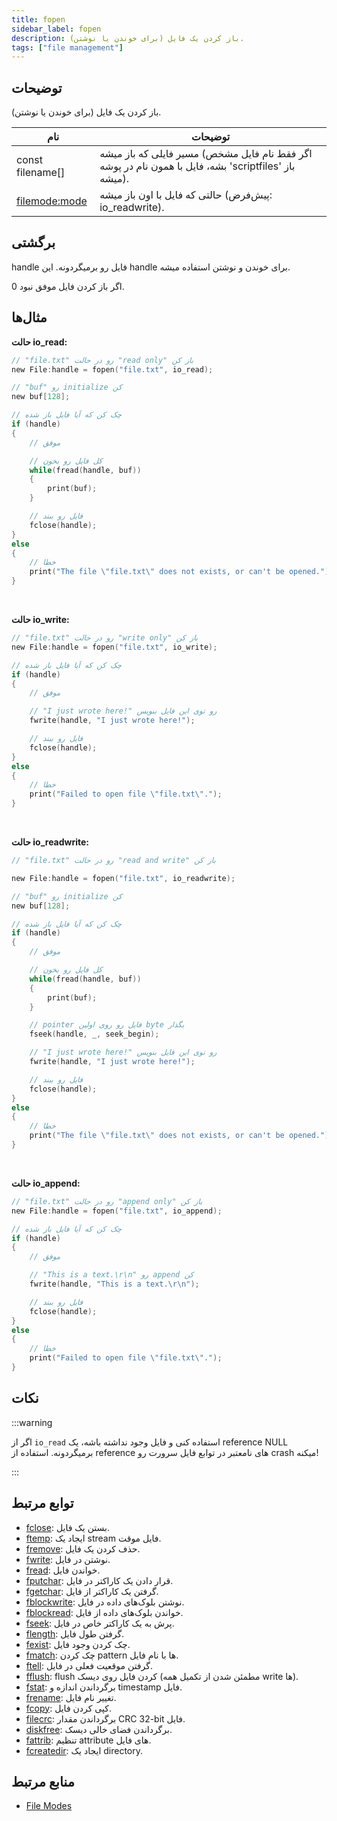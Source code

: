 ```yaml
---
title: fopen
sidebar_label: fopen
description: باز کردن یک فایل (برای خوندن یا نوشتن).
tags: ["file management"]
---
```


<LowercaseNote />

## توضیحات

باز کردن یک فایل (برای خوندن یا نوشتن).

| نام                                     | توضیحات                                                                                                                                |
| ---------------------------------------- | ------------------------------------------------------------------------------------------------------------------------------------------ |
| const filename[]                         | مسیر فایلی که باز میشه (اگر فقط نام فایل مشخص بشه، فایل با همون نام در پوشه 'scriptfiles' باز میشه). |
| [filemode:mode](../resources/file-modes) | حالتی که فایل با اون باز میشه (پیش‌فرض: io_readwrite).                                                                                    |

## برگشتی

handle فایل رو برمیگردونه. این handle برای خوندن و نوشتن استفاده میشه.

0 اگر باز کردن فایل موفق نبود.

## مثال‌ها

**حالت io_read:**

```c
// "file.txt" رو در حالت "read only" باز کن
new File:handle = fopen("file.txt", io_read);

// "buf" رو initialize کن
new buf[128];

// چک کن که آیا فایل باز شده
if (handle)
{
    // موفق

    // کل فایل رو بخون
    while(fread(handle, buf))
    {
        print(buf);
    }

    // فایل رو ببند
    fclose(handle);
}
else
{
    // خطا
    print("The file \"file.txt\" does not exists, or can't be opened.");
}
```

<br />

**حالت io_write:**

```c
// "file.txt" رو در حالت "write only" باز کن
new File:handle = fopen("file.txt", io_write);

// چک کن که آیا فایل باز شده
if (handle)
{
    // موفق

    // "I just wrote here!" رو توی این فایل بنویس
    fwrite(handle, "I just wrote here!");

    // فایل رو ببند
    fclose(handle);
}
else
{
    // خطا
    print("Failed to open file \"file.txt\".");
}

```

<br />

**حالت io_readwrite:**

```c
// "file.txt" رو در حالت "read and write" باز کن

new File:handle = fopen("file.txt", io_readwrite);

// "buf" رو initialize کن
new buf[128];

// چک کن که آیا فایل باز شده
if (handle)
{
    // موفق

    // کل فایل رو بخون
    while(fread(handle, buf))
    {
        print(buf);
    }

    // pointer فایل رو روی اولین byte بگذار
    fseek(handle, _, seek_begin);

    // "I just wrote here!" رو توی این فایل بنویس
    fwrite(handle, "I just wrote here!");

    // فایل رو ببند
    fclose(handle);
}
else
{
    // خطا
    print("The file \"file.txt\" does not exists, or can't be opened.");
}
```

<br />

**حالت io_append:**

```c
// "file.txt" رو در حالت "append only" باز کن
new File:handle = fopen("file.txt", io_append);

// چک کن که آیا فایل باز شده
if (handle)
{
    // موفق

    // "This is a text.\r\n" رو append کن
    fwrite(handle, "This is a text.\r\n");

    // فایل رو ببند
    fclose(handle);
}
else
{
    // خطا
    print("Failed to open file \"file.txt\".");
}
```

## نکات

:::warning

اگر از `io_read` استفاده کنی و فایل وجود نداشته باشه، یک reference NULL برمیگردونه. استفاده از reference های نامعتبر در توابع فایل سرورت رو crash میکنه!

:::

## توابع مرتبط

- [fclose](fclose): بستن یک فایل.
- [ftemp](ftemp): ایجاد یک stream فایل موقت.
- [fremove](fremove): حذف کردن یک فایل.
- [fwrite](fwrite): نوشتن در فایل.
- [fread](fread): خواندن فایل.
- [fputchar](fputchar): قرار دادن یک کاراکتر در فایل.
- [fgetchar](fgetchar): گرفتن یک کاراکتر از فایل.
- [fblockwrite](fblockwrite): نوشتن بلوک‌های داده در فایل.
- [fblockread](fblockread): خواندن بلوک‌های داده از فایل.
- [fseek](fseek): پرش به یک کاراکتر خاص در فایل.
- [flength](flength): گرفتن طول فایل.
- [fexist](fexist): چک کردن وجود فایل.
- [fmatch](fmatch): چک کردن pattern ها با نام فایل.
- [ftell](ftell): گرفتن موقعیت فعلی در فایل.
- [fflush](fflush): flush کردن فایل روی دیسک (مطمئن شدن از تکمیل همه write ها).
- [fstat](fstat): برگرداندن اندازه و timestamp فایل.
- [frename](frename): تغییر نام فایل.
- [fcopy](fcopy): کپی کردن فایل.
- [filecrc](filecrc): برگرداندن مقدار CRC 32-bit فایل.
- [diskfree](diskfree): برگرداندن فضای خالی دیسک.
- [fattrib](fattrib): تنظیم attribute های فایل.
- [fcreatedir](fcreatedir): ایجاد یک directory.

## منابع مرتبط

- [File Modes](../resources/file-modes)
